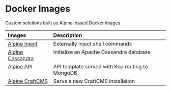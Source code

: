 # Docker Images

Custom solutions built as Alpine-based Docker images

<table>
  <thead>
    <tr>
      <th align="left">Images</th>
      <th align="left">Description</th>
    </tr>
  </thead>
  <tbody>
    <tr>
      <td valign="top">
        <a
          href="https://github.com/chiefmikey/docker-images/tree/main/alpine-inject"
          target="_blank"
          >Alpine Inject</a
        >
      </td>
      <td valign="top">Externally inject shell commands</td>
    </tr>
    <tr>
      <td valign="top">
        <a
          href="https://github.com/chiefmikey/docker-images/tree/main/alpine-cassandra"
          target="_blank"
          >Alpine Cassandra</a
        >
      </td>
      <td valign="top">Initialize an Apache Cassandra database</td>
    </tr>
    <tr>
      <td valign="top">
        <a
          href="https://github.com/chiefmikey/docker-images/tree/main/alpine-api"
          target="_blank"
          >Alpine API</a
        >
      </td>
      <td valign="top">API template served with Koa routing to MongoDB</td>
    </tr>
    <tr>
      <td valign="top">
        <a
          href="https://github.com/chiefmikey/docker-images/tree/main/alpine-craftcms"
          target="_blank"
          >Alpine CraftCMS</a
        >
      </td>
      <td valign="top">Serve a new CraftCMS installation</td>
    </tr>
  </tbody>
</table>
